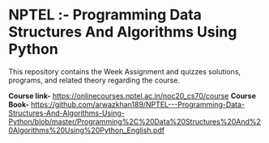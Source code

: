 # NPTEL :- Programming Data Structures And Algorithms Using Python

This repository contains the Week Assignment and quizzes solutions, programs, and related theory regarding the course.

**Course link-** https://onlinecourses.nptel.ac.in/noc20_cs70/course
**Course Book-** https://github.com/arwazkhan189/NPTEL---Programming-Data-Structures-And-Algorithms-Using-Python/blob/master/Programming%2C%20Data%20Structures%20And%20Algorithms%20Using%20Python_English.pdf
